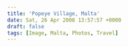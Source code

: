 ```yaml
---
title: 'Popeye Village, Malta'
date: Sat, 26 Apr 2008 13:57:57 +0000
draft: false
tags: [Image, Malta, Photos, Travel]
---
```



